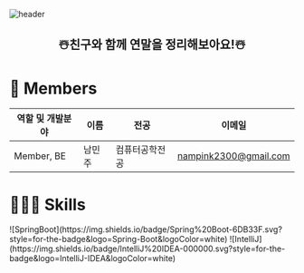 ![header](https://capsule-render.vercel.app/api?type=waving&color=37A0FF&height=300&section=header&text=IGLOO&fontSize=90&fontColor=FFFFFF)

<h2 align="center">☃️친구와 함께 연말을 정리해보아요!☃️</h2>

<h1>👋 Members</h1>

| 역할 및 개발분야 | 이름 | 전공 | 이메일 |
| --- | --- | --- | --- |
| Member, BE | 남민주 | 컴퓨터공학전공 | nampink2300@gmail.com |

<h1>🧑🏻‍💻 Skills</h1>

<p>
  ![SpringBoot](https://img.shields.io/badge/Spring%20Boot-6DB33F.svg?style=for-the-badge&logo=Spring-Boot&logoColor=white)
  ![IntelliJ](https://img.shields.io/badge/IntelliJ%20IDEA-000000.svg?style=for-the-badge&logo=IntelliJ-IDEA&logoColor=white)
</p>
